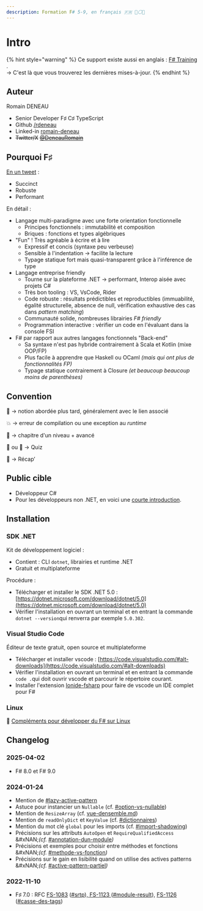 ```yaml
---
description: Formation F# 5-9, en français 🇫🇷 🔵⚪🔴
---
```


# Intro

{% hint style="warning" %}
Ce support existe aussi en anglais : [F# Training](https://app.gitbook.com/o/WQ4udhUQXdI3qLyHELJD/s/p5w2myCP20VLgsuGz7RA/ "mention") .\
→ C'est là que vous trouverez les dernières mises-à-jour.
{% endhint %}

## Auteur

Romain DENEAU

* Senior Developer F♯ C♯ TypeScript
* Github [/rdeneau](https://github.com/rdeneau)
* Linked-in [romain-deneau](https://www.linkedin.com/in/romain-deneau-95481143/)
* ~~Twitter/X~~ [~~@DeneauRomain~~](https://x.com/DeneauRomain)

## Pourquoi F♯

[En un tweet](https://nitter.net/MokoSharma/status/1458151277343379457) :

* Succinct
* Robuste
* Performant

En détail :

* Langage multi-paradigme avec une forte orientation fonctionnelle
  * Principes fonctionnels : immutabilité et composition
  * Briques : fonctions et types algébriques
* "Fun" ! Très agréable à écrire et à lire
  * Expressif et concis (syntaxe peu verbeuse)
  * Sensible à l'indentation → facilite la lecture
  * Typage statique fort mais quasi-transparent grâce à l'inférence de type
* Langage entreprise friendly
  * Tourne sur la plateforme .NET → performant, Interop aisée avec projets C#
  * Très bon tooling : VS, VsCode, Rider
  * Code robuste : résultats prédictibles et reproductibles (immuabilité, égalité structurelle, absence de null, vérification exhaustive des cas dans _pattern matching_)
  * Communauté solide, nombreuses librairies _F# friendly_
  * Programmation interactive : vérifier un code en l'évaluant dans la console FSI
* F# par rapport aux autres langages fonctionnels "Back-end"
  * Sa syntaxe n'est pas hybride contrairement à Scala et Kotlin (mixe OOP/FP)
  * Plus facile à apprendre que Haskell ou OCaml _(mais qui ont plus de fonctionnalités FP)_
  * Typage statique contrairement à Closure _(et beaucoup beaucoup moins de parenthèses)_

## Convention

📍 → notion abordée plus tard, généralement avec le lien associé

💥 → erreur de compilation ou une exception au _runtime_&#x20;

🚀 → chapitre d'un niveau + avancé

🍔 ou 🎲 → Quiz

📜 → Récap’

## Public cible

* Développeur C#
* Pour les développeurs non .NET, en voici une [courte introduction](https://carpenoctem.dev/blog/fsharp-for-linux-people/#versions).

## Installation

### SDK .NET <a href="#install-net-sdk" id="install-net-sdk"></a>

Kit de développement logiciel :

* Contient : CLI `dotnet`, librairies et runtime .NET
* Gratuit et multiplateforme

Procédure :&#x20;

* Télécharger et installer le SDK .NET 5.0 : [https://dotnet.microsoft.com/download/dotnet/5.0](https://dotnet.microsoft.com/download/dotnet/5.0)
* Vérifier l'installation en ouvrant un terminal et en entrant la commande `dotnet --version`qui renverra par exemple `5.0.302`.

### Visual Studio Code

Éditeur de texte gratuit, open source et multiplateforme

* Télécharger et installer vscode : [https://code.visualstudio.com/#alt-downloads](https://code.visualstudio.com/#alt-downloads)
* Vérifier l'installation en ouvrant un terminal et en entrant la commande `code .`qui doit ouvrir vscode et parcourir le répertoire courant.
* Installer l'extension [Ionide-fsharp](https://marketplace.visualstudio.com/items?itemName=Ionide.Ionide-fsharp) pour faire de vscode un IDE complet pour F#

### Linux

🔗 [Compléments pour développer du F# sur Linux](https://carpenoctem.dev/blog/fsharp-for-linux-people/)

## Changelog

### 2025-04-02

* F# 8.0 et F# 9.0

### 2024-01-24

* Mention de [#lazy-active-pattern](fonctions/fonctions-complements.md#lazy-active-pattern "mention")
* Astuce pour instancier un `Nullable` (cf. [#option-vs-nullable](types-monadiques/type-option.md#option-vs-nullable "mention"))
* Mention de `ResizeArray` (cf. [vue-densemble.md](collections/vue-densemble.md "mention"))
* Mention de `readOnlyDict` et `KeyValue` (cf. [#dictionnaires](collections/types.md#dictionnaires "mention"))
* Mention du mot clé `global` pour les imports (cf. [#import-shadowing](module-and-namespace/vue-densemble.md#import-shadowing "mention"))
* Précisions sur les attributs `AutoOpen` et `RequireQualifiedAccess`\
  &#xNAN;_(cf._ [#annotation-dun-module](module-and-namespace/module.md#annotation-dun-module "mention")_)_
* Précisions et exemples pour choisir entre méthodes et fonctions \
  &#xNAN;_(cf._ [#methode-vs-fonction](oriente-objet/membres.md#methode-vs-fonction "mention")_)_
* Précisions sur le gain en lisibilité quand on utilise des actives patterns\
  &#xNAN;_(cf._ [#active-pattern-partiel](pattern-matching/active-patterns.md#active-pattern-partiel "mention")_)_

### 2022-11-10

* F♯ 7.0 : RFC [FS-1083](https://github.com/fsharp/fslang-design/blob/main/FSharp-7.0/FS-1083-srtp-type-no-whitespace.md) ([#srtp](types-complements/generiques.md#srtp "mention")),[ ](https://github.com/fsharp/fslang-design/blob/main/FSharp-7.0/FS-1083-srtp-type-no-whitespace.md)[FS-1123 ](https://github.com/fsharp/fslang-design/blob/main/FSharp-7.0/FS-1123-result-module-parity-with-option.md)([#module-result](types-monadiques/type-result.md#module-result "mention")), [FS-1126](https://github.com/fsharp/fslang-design/blob/main/FSharp-7.0/FS-1126-allow-lower-case-du-cases%20when-require-qualified-access-is%20specified.md) ([#casse-des-tags](types-composites/unions.md#casse-des-tags "mention"))
